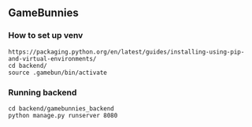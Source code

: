 ## GameBunnies

### How to set up venv
```
https://packaging.python.org/en/latest/guides/installing-using-pip-and-virtual-environments/
cd backend/
source .gamebun/bin/activate
```

### Running backend
```
cd backend/gamebunnies_backend
python manage.py runserver 8080
```